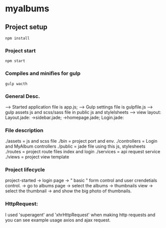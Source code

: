 # myalbums

## Project setup
```
npm install
```

### Project start
```
npm start
```

### Compiles and minifies for gulp
```
gulp wacth
```
### General Desc.

--> Started application file is app.js;
--> Gulp settings file is gulpfile.js
   --> gulp assets js and scss/sass file in public js and stylelsheets
   --> view layout: 
          Layout.jade:
            ->sidebar.jade;
            ->homepage.jade;
          Login.jade:


### File description
  ./assets      = js and scss file
  ./bin         = project port and env.
  ./controllers = Login and MyAlbum controllers
  ./public      = jade file using this js, stylesheets
  ./routes      = project route files  index and login
  ./services    = api request service
  ./views       = project view template
  
  
### Project lifecycle
  project-started -> 
        login page -> 
        " basic " form control and user crendetials control. -> 
        go to albums page -> 
        select the albums ->
        thumbnails view ->
        select the thumbnail ->
        and show the big photo of thumbnails.
        
        
### HttpRequest:

  I used 'superagent' and 'xhrHttpRequest' when making http requests
  and you can see example usage axios and ajax request.
  


  
  
